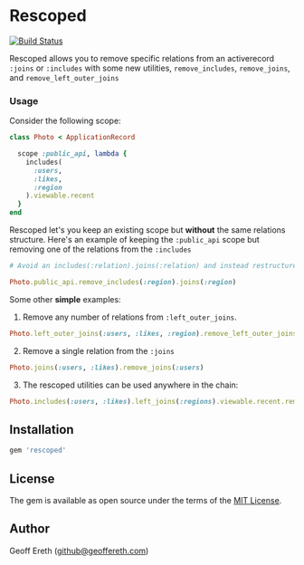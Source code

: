 # Rescoped

[![Build Status](https://travis-ci.org/gadogado/rescoped.svg?branch=master)](https://travis-ci.org/gadogado/rescoped)

Rescoped allows you to remove specific relations from an activerecord `:joins` or `:includes` with some new utilities, `remove_includes`, `remove_joins`, and `remove_left_outer_joins`

### Usage

Consider the following scope:

```ruby
class Photo < ApplicationRecord

  scope :public_api, lambda {
    includes(
      :users,
      :likes,
      :region
    ).viewable.recent
  }
end
```

Rescoped let's you keep an existing scope but **without** the same relations structure.  Here's an example of keeping the `:public_api` scope but removing one of the relations from the `:includes`

  ```ruby
 # Avoid an includes(:relation).joins(:relation) and instead restructure as a simple INNER JOIN

  Photo.public_api.remove_includes(:region).joins(:region)
  ```

  Some other **simple** examples:

  1. Remove any number of relations from `:left_outer_joins`. 

  ```ruby
  Photo.left_outer_joins(:users, :likes, :region).remove_left_outer_joins(:users, :likes)
  ```

  2. Remove a single relation from the `:joins`
  ```ruby
  Photo.joins(:users, :likes).remove_joins(:users)
  ```

  3. The rescoped utilities can be used anywhere in the chain:

  ```ruby
  Photo.includes(:users, :likes).left_joins(:regions).viewable.recent.remove_includes(:users)
  ```

## Installation

```ruby
gem 'rescoped'
```

## License

The gem is available as open source under the terms of the [MIT License](https://opensource.org/licenses/MIT).


## Author

Geoff Ereth (github@geoffereth.com)